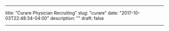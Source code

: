 ---

title: "Curare Physician Recruiting"
slug: "curare"
date: "2017-10-03T22:48:34-04:00"
description: ""
draft: false

---